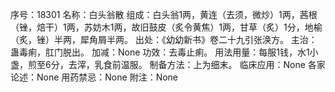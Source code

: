 序号：18301
名称：白头翁散
组成：白头翁1两，黄连（去须，微炒）1两，茜根（锉，焙干）1两，苏妨木1两，故旧鼓皮（炙令黄焦）1两，甘草（炙）1分，地榆（炙，锉）半两，犀角屑半两。
出处：《幼幼新书》卷二十九引张涣方。
主治：蛊毒痢，肛门脱出。
加减：None
功效：去毒止痢。
用法用量：每服1钱，水1小盏，煎至6分，去滓，乳食前温服。
制备方法：上为细末。
临床应用：None
各家论述：None
用药禁忌：None
附注：None
